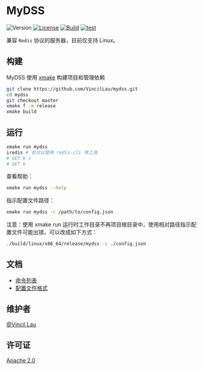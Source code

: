 # MyDSS

![Version](https://img.shields.io/github/v/release/vincillau/mydss)
[![License](https://img.shields.io/github/license/vincillau/mydss)](LICENSE)
[![Build](https://github.com/VincilLau/mydss/actions/workflows/build.yml/badge.svg?branch=dev)](https://github.com/VincilLau/mydss/actions/workflows/build.yml)
[![test](https://github.com/VincilLau/mydss/actions/workflows/test.yml/badge.svg?branch=dev)](https://github.com/VincilLau/mydss/actions/workflows/test.yml)

兼容 `Redis` 协议的服务器，目前仅支持 Linux。

## 构建

MyDSS 使用 [xmake](https://xmake.io) 构建项目和管理依赖

```bash
git clone https://github.com/VincilLau/mydss.git
cd mydss
git checkout master
xmake f -m release
xmake build
```

## 运行

```bash
xmake run mydss
iredis # 也可以使用 redis-cli 等工具
# SET k v
# GET k
```

查看帮助：

```bash
xmake run mydss --help
```

指示配置文件路径：

```bash
xmake run mydss -c /path/to/config.json
```

注意：使用 xmake run 运行时工作目录不再项目根目录中，使用相对路径指示配置文件可能出错，可以改成如下方式：

```bash
./build/linux/x86_64/release/mydss -c ./config.json
```

## 文档

- [命令列表](docs/commands.md)
- [配置文件格式](docs/config.md)

## 维护者

[@Vincil Lau](https://github.com/VincilLau)

## 许可证

[Apache 2.0](LICENSE)

